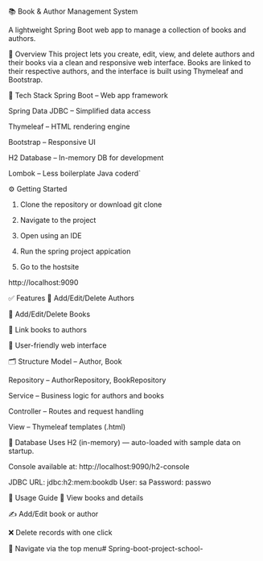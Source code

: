 📚 Book & Author Management System

A lightweight Spring Boot web app to manage a collection of books and authors.

🚀 Overview
This project lets you create, edit, view, and delete authors and their books via a clean and responsive web interface. Books are linked to their respective authors, and the interface is built using Thymeleaf and Bootstrap.

🔧 Tech Stack
Spring Boot – Web app framework

Spring Data JDBC – Simplified data access

Thymeleaf – HTML rendering engine

Bootstrap – Responsive UI

H2 Database – In-memory DB for development

Lombok – Less boilerplate Java coderd`

⚙️ Getting Started
1. Clone the repository or download
git clone 

2. Navigate to the project

3. Open using an IDE

3. Run the spring project appication

4. Go to the hostsite

http://localhost:9090

✅ Features
🔹 Add/Edit/Delete Authors

🔹 Add/Edit/Delete Books

🔹 Link books to authors

🔹 User-friendly web interface

🗂️ Structure
Model – Author, Book

Repository – AuthorRepository, BookRepository

Service – Business logic for authors and books

Controller – Routes and request handling

View – Thymeleaf templates (.html)

💾 Database
Uses H2 (in-memory) — auto-loaded with sample data on startup.

Console available at: http://localhost:9090/h2-console

JDBC URL: jdbc:h2:mem:bookdb
User: sa
Password: passwo

🧪 Usage Guide
📖 View books and details

✍️ Add/Edit book or author

❌ Delete records with one click

🔄 Navigate via the top menu# Spring-boot-project-school-
